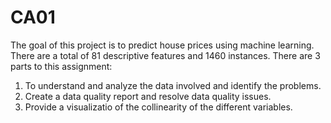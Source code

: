 # CA01
The goal of this project is to predict house prices using machine learning. There are a total of 81 descriptive features and 1460 instances.
There are 3 parts to this assignment:
1. To understand and analyze the data involved and identify the problems.
2. Create a data quality report and resolve data quality issues.
3. Provide a visualizatio of the collinearity of the different variables.
